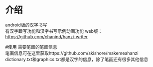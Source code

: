 # 介绍
android版的汉字书写<br>
有汉字跟写功能和汉字书写示例动画功能
web版：https://github.com/chanind/hanzi-writer

#使用
需要笔画的笔画信息<br>
笔画信息可在这里获取https://github.com/skishore/makemeahanzi
dictionary.txt和graphics.txt都是汉字的信息，除了笔画还有很多其他信息
